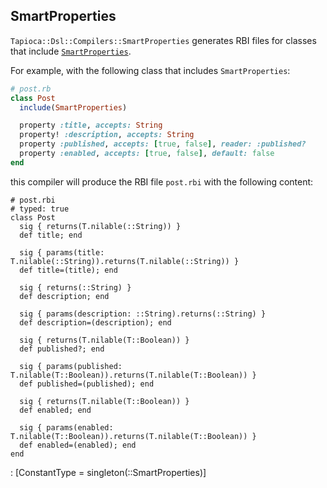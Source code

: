 ## SmartProperties

`Tapioca::Dsl::Compilers::SmartProperties` generates RBI files for classes that include
[`SmartProperties`](https://github.com/t6d/smart_properties).

For example, with the following class that includes `SmartProperties`:

~~~rb
# post.rb
class Post
  include(SmartProperties)

  property :title, accepts: String
  property! :description, accepts: String
  property :published, accepts: [true, false], reader: :published?
  property :enabled, accepts: [true, false], default: false
end
~~~

this compiler will produce the RBI file `post.rbi` with the following content:

~~~rbi
# post.rbi
# typed: true
class Post
  sig { returns(T.nilable(::String)) }
  def title; end

  sig { params(title: T.nilable(::String)).returns(T.nilable(::String)) }
  def title=(title); end

  sig { returns(::String) }
  def description; end

  sig { params(description: ::String).returns(::String) }
  def description=(description); end

  sig { returns(T.nilable(T::Boolean)) }
  def published?; end

  sig { params(published: T.nilable(T::Boolean)).returns(T.nilable(T::Boolean)) }
  def published=(published); end

  sig { returns(T.nilable(T::Boolean)) }
  def enabled; end

  sig { params(enabled: T.nilable(T::Boolean)).returns(T.nilable(T::Boolean)) }
  def enabled=(enabled); end
end
~~~
: [ConstantType = singleton(::SmartProperties)]
